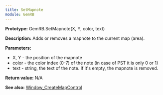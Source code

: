 ```yaml
---
title: SetMapnote
module: GemRB
---
```


**Prototype:** GemRB.SetMapnote(X, Y, color, text)

**Description:** Adds or removes a mapnote to the current map (area).

**Parameters:**
  * X, Y - the position of the mapnote
  * color - the color index (0-7) of the note (in case of PST it is only 0 or 1)
  * text - string, the text of the note. If it's empty, the mapnote is removed.

**Return value:** N/A

**See also:** [Window_CreateMapControl](Window_CreateMapControl.md)


